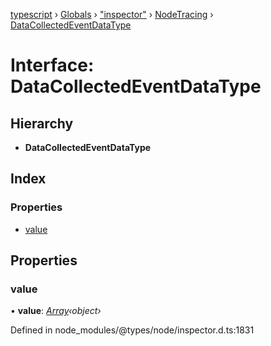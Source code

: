 [typescript](../README.md) › [Globals](../globals.md) › ["inspector"](../modules/_inspector_.md) › [NodeTracing](../modules/_inspector_.nodetracing.md) › [DataCollectedEventDataType](_inspector_.nodetracing.datacollectedeventdatatype.md)

# Interface: DataCollectedEventDataType

## Hierarchy

* **DataCollectedEventDataType**

## Index

### Properties

* [value](_inspector_.nodetracing.datacollectedeventdatatype.md#value)

## Properties

###  value

• **value**: *[Array](regexpmatcharray.md#array)‹object›*

Defined in node_modules/@types/node/inspector.d.ts:1831
